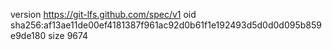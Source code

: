 version https://git-lfs.github.com/spec/v1
oid sha256:af13ae11de00ef4181387f961ac92d0b61f1e192493d5d0d0d095b859e9de180
size 9674
